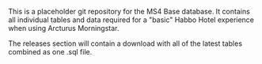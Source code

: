 This is a placeholder git repository for the MS4 Base database.
It contains all individual tables and data required for a "basic" Habbo Hotel experience when using Arcturus Morningstar.

The releases section will contain a download with all of the latest tables combined as one .sql file.
